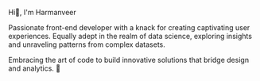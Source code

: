  Hi👋, I'm Harmanveer

Passionate front-end developer with a knack for creating captivating user experiences. Equally adept in the realm of data science, exploring insights and unraveling patterns from complex datasets.

Embracing the art of code to build innovative solutions that bridge design and analytics. 🚀
